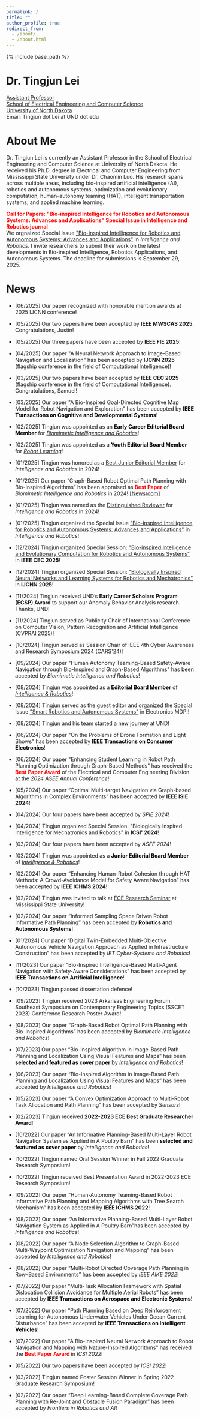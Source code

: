 ```yaml
---
permalink: /
title: ""
author_profile: true
redirect_from: 
  - /about/
  - /about.html
---
```

{% include base_path %}



Dr. Tingjun Lei
======
<a href="https://campus.und.edu/directory/tingjun.lei" target="_blank">Assistant Professor</a><br>
<a href="https://engineering.und.edu/academics/electrical-and-computer-science/index.html" target="_blank">School of Electrical Engineering and Computer Science</a><br>
<a href="https://und.edu" target="_blank">University of North Dakota</a><br>
Email: Tingjun dot Lei at UND dot edu 


About Me
======
Dr. Tingjun Lei is currently an Assistant Professor in the School of Electrical Engineering and Computer Science at University of North Dakota. He received his Ph.D. degree in Electrical and Computer Engineering from Mississippi State University under Dr. Chaomin Luo. His research spans across multiple areas, including bio-inspired artificial intelligence (AI), robotics and autonomous systems, optimization and evolutionary computation, human-autonomy teaming (HAT), intelligent transportation systems, and applied machine learning.

<strong style="color: red;">Call for Papers: "Bio-inspired Intelligence for Robotics and Autonomous Systems: Advances and Applications" Special Issue in Intelligence and Robotics journal</strong>\
We orgnaized Special Issue <a href="https://www.oaepublish.com/specials/ir.2369" target="_blank">"Bio-inspired Intelligence for Robotics and Autonomous Systems: Advances and Applications"</a> in  <i>Intelligence and Robotics</i>. I invite researchers to submit their work on the latest developments in Bio-inspired Intelligence, Robotics Applications, and Autonomous Systems. The deadline for submissions is September 29, 2025.

<!-- 
<strong style="color: red;">Multiple Ph.D. Assistantship Positions are Available:</strong>\
Several new fully funded Ph.D. positions are available in the School of Electrical Engineering and Computer Science at University of North Dakota (Grand Forks, ND). Highly motivated students for research with a strong mathematical background and proficiency in computer programming/simulation are welcome. Please contact Dr. Lei for more information (Interested students are encouraged to send your resume and transcripts with your TOEFL and GRE scores).
-->

News
======
- [06/2025] Our paper recognized with honorable mention awards at 2025 IJCNN conference!

- [05/2025] Our two papers have been accepted by <b>IEEE MWSCAS 2025</b>. Congratulations, Justin!

- [05/2025] Our three papers have been accepted by <b>IEEE FIE 2025</b>! 

- [04/2025] Our paper "A Neural Network Approach to Image-Based Navigation and Localization" has been accepted by <b>IJCNN 2025</b> (flagship conference in the field of Computational Intelligence)!

- [03/2025] Our two papers have been accepted by <b>IEEE CEC 2025</b> (flagship conference in the field of Computational Intelligence). Congratulations, Samuel!

- [03/2025] Our paper "A Bio-Inspired Goal-Directed Cognitive Map Model for Robot Navigation and Exploration" has been accepted by <strong style="color: black;">IEEE Transactions on Cognitive and Developmental Systems</strong>!

- [02/2025] Tingjun was appointed as an <strong style="color: black;">Early Career Editorial Board Member</strong> for <a href="https://www.sciencedirect.com/journal/biomimetic-intelligence-and-robotics" target="_blank"><i>Biomimetic Intelligence and Robotics</i></a>!

- [02/2025] Tingjun was appointed as a <strong style="color: black;">Youth Editorial Board Member</strong> for <a href="https://www.elspub.com/journals/robot-learning/home/" target="_blank"><i>Robot Learning</i></a>!

- [01/2025] Tingjun was honored as a <a href="https://www.oaepublish.com/news/ir.1026" target="_blank">Best Junior Editorial Member</a> for <i>Intelligence and Robotics</i> in 2024!

- [01/2025] Our paper “Graph-Based Robot Optimal Path Planning with Bio-Inspired Algorithms” has been appraised as <strong style="color: red;">Best Paper</strong> of <i>Biomimetic Intelligence and Robotics</i> in 2024! [<a href="https://www.ece.msstate.edu/ece-based-team-receives-elseviers-biomimetic-intelligence-and-robotics-best-paper-award/" target="_blank">Newsroom</a>]

- [01/2025] Tingjun was named as the <a href="https://www.oaepublish.com/news/ir.993" target="_blank">Distinguished Reviewer</a> for <i>Intelligence and Robotics</i> in 2024!

- [01/2025] Tingjun organized the Special Issue <a href="https://www.oaepublish.com/specials/ir.2369" target="_blank">"Bio-inspired Intelligence for Robotics and Autonomous Systems: Advances and Applications"</a> in   <i>Intelligence and Robotics</i>!

- [12/2024] Tingjun organized Special Session: <a href="https://tingjun-lei.github.io/CEC2025_SS.github.io/" target="_blank">"Bio-inspired Intelligence and Evolutionary Computation for Robotics and Autonomous Systems"</a> in <b>IEEE CEC 2025</b>!  

- [12/2024] Tingjun organized Special Session: <a href="https://tingjun-lei.github.io/IJCNN2025_SS.github.io/" target="_blank">"Biologically Inspired Neural Networks and Learning Systems for Robotics and Mechatronics"</a> in <b>IJCNN 2025</b>!  

- [11/2024] Tingjun received UND’s <b>Early Career Scholars Program (ECSP) Award</b> to support our Anomaly Behavior Analysis research. Thanks, UND!

- [11/2024] Tingjun served as Publicity Chair of International Conference on Computer Vision, Pattern Recognition and Artificial Intelligence (CVPRAI 2025)!

- [10/2024] Tingjun served as Session Chair of IEEE 4th Cyber Awareness and Research Symposium 2024 (CARS'24)!

- [09/2024] Our paper "Human Autonomy Teaming-Based Safety-Aware Navigation through Bio-Inspired and Graph-Based Algorithms" has been accepted by <i>Biomimetic Intelligence and Robotics</i>!

- [08/2024] Tingjun was appointed as a <strong style="color: black;">Editorial Board Member</strong> of <a href="https://www.oaepublish.com/ir" target="_blank"><i>Intelligence & Robotics</i></a>! 

- [08/2024] Tingjun served as the guest editor and organized the Special Issue <a href="https://www.mdpi.com/journal/electronics/special_issues/SRAS" target="_blank">"Smart Robotics and Autonomous Systems"</a> in  Electronics MDPI!

- [08/2024] Tingjun and his team started a new journey at UND!

- [06/2024] Our paper "On the Problems of Drone Formation and Light Shows" has been accepted by <strong style="color: black;">IEEE Transactions on Consumer Electronics</strong>!

- [06/2024] Our paper "Enhancing Student Learning in Robot Path Planning Optimization through Graph-Based Methods" has received the <strong style="color: red;">Best Paper Award</strong> of the Electrical and Computer Engineering Division at the <i>2024 ASEE Annual Conference</i>!

- [05/2024] Our paper “Optimal Multi-target Navigation via Graph-based Algorithms in Complex Environments” has been accepted by <b>IEEE ISIE 2024</b>!

- [04/2024] Our four papers have been accepted by <i>SPIE 2024</i>!

- [04/2024] Tingjun organized Special Session: "Biologically Inspired Intelligence for Mechatronics and Robotics" in <b>ICSI' 2024</b>!  

- [03/2024] Our four papers have been accepted by <i>ASEE 2024</i>!

- [03/2024] Tingjun was appointed as a <strong style="color: black;">Junior Editorial Board Member</strong> of <a href="https://www.oaepublish.com/ir" target="_blank"><i>Intelligence & Robotics</i></a>! 

- [02/2024] Our paper “Enhancing Human-Robot Cohesion through HAT Methods: A Crowd-Avoidance Model for Safety Aware Navigation” has been accepted by <b>IEEE ICHMS 2024</b>!

- [02/2024] Tingjun was invited to talk at <a href="https://www.ece.msstate.edu/ece-research-seminar-with-dr-lei-friday-february-23-12-1pm/" target="_blank">ECE Research Seminar</a> at Mississippi State University!

- [02/2024] Our paper “Informed Sampling Space Driven Robot Informative Path Planning” has been accepted by <strong style="color: black;">Robotics and Autonomous Systems</strong>!

- [01/2024] Our paper “Digital Twin-Embedded Multi-Objective Autonomous Vehicle Navigation Approach as Applied in Infrastructure Construction” has been accepted by <i>IET Cyber-Systems and Robotics</i>!

- [11/2023] Our paper “Bio-Inspired Intelligence-Based Multi-Agent Navigation with Safety-Aware Considerations” has been accepted by <strong style="color: black;">IEEE Transactions on Artificial Intelligence</strong>!

- [10/2023] Tingjun passed dissertation defence! 

- [09/2023] Tingjun received 2023 Arkansas Engineering Forum: Southeast Symposium on Contemporary Engineering Topics (SSCET 2023) Conference Research Poster Award!

- [08/2023] Our paper “Graph-Based Robot Optimal Path Planning with Bio-Inspired Algorithms” has been accepted by <i>Biomimetic Intelligence and Robotics</i>!

- [07/2023] Our paper “Bio-Inspired Algorithm in Image-Based Path Planning and Localization Using Visual Features and Maps” has been <strong style="color: black;">selected and featured as cover paper</strong>  by  <i>Intelligence and Robotics</i>! 

- [06/2023] Our paper “Bio-Inspired Algorithm in Image-Based Path Planning and Localization Using Visual Features and Maps” has been accepted by <i>Intelligence and Robotics</i>! 

- [05/2023] Our paper “A Convex Optimization Approach to Multi-Robot Task Allocation and Path Planning” has been accepted by <i>Sensors</i>! 

- [02/2023] Tingjun received <span style="font-weight: bold;">2022-2023 ECE Best Graduate Researcher Award</span>!

- [10/2022] Our paper “An Informative Planning-Based Multi-Layer Robot Navigation System as Applied in A Poultry Barn” has been <strong style="color: black;">selected and featured as cover paper</strong> by <i>Intelligence and Robotics</i>!

- [10/2022] Tingjun named Oral Session Winner in Fall 2022 Graduate Research Symposium! 

- [10/2022] Tingjun received Best Presentation Award in 2022-2023 ECE Research Symposium!

- [09/2022] Our paper “Human-Autonomy Teaming-Based Robot Informative Path Planning and Mapping Algorithms with Tree Search Mechanism” has been accepted by <b>IEEE ICHMS 2022</b>!

- [08/2022] Our paper “An Informative Planning-Based Multi-Layer Robot Navigation System as Applied in A Poultry Barn”has been accepted by <i>Intelligence and Robotics</i>! 

- [08/2022] Our paper “A Node Selection Algorithm to Graph-Based Multi-Waypoint Optimization Navigation and Mapping” has been accepted by <i>Intelligence and Robotics</i>!

- [08/2022] Our paper “Multi-Robot Directed Coverage Path Planning in Row-Based Environments” has been accepted by <i>IEEE AIKE 2022</i>!

- [07/2022] Our paper “Multi-Task Allocation Framework with Spatial Dislocation Collision Avoidance for Multiple Aerial Robots” has been accepted by <strong style="color: black;">IEEE Transactions on Aerospace and Electronic Systems</strong>!

- [07/2022] Our paper “Path Planning Based on Deep Reinforcement Learning for Autonomous Underwater Vehicles Under Ocean Current Disturbance” has been accepted by <strong style="color: black;">IEEE Transactions on Intelligent Vehicles</strong>!

- [07/2022] Our paper "A Bio-Inspired Neural Network Approach to Robot Navigation and Mapping with Nature-Inspired Algorithms" has received the <strong style="color: red;">Best Paper Award </strong> in <i>ICSI 2022</i>!

- [05/2022] Our two papers have been accepted by <i>ICSI 2022</i>!

- [03/2022] Tingjun named  Poster Session Winner in Spring 2022 Graduate Research Symposium! 

- [02/2022] Our paper “Deep Learning-Based Complete Coverage Path Planning with Re-Joint and Obstacle Fusion Paradigm” has been accepted by <i>Frontiers in Robotics and AI</i>! 


